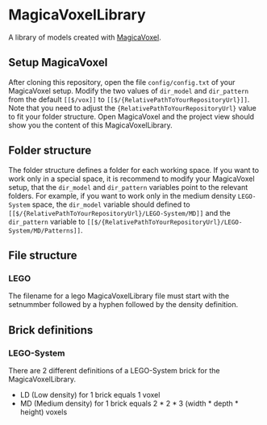 # MagicaVoxelLibrary

A library of models created with [MagicaVoxel](https://ephtracy.github.io/).

## Setup MagicaVoxel

After cloning this repository, open the file `config/config.txt` of your MagicaVoxel setup.
Modify the two values of `dir_model` and `dir_pattern` from the default `[[$/vox]]` to `[[$/{RelativePathToYourRepositoryUrl}]]`.
Note that you need to adjust the `{RelativePathToYourRepositoryUrl}` value to fit your folder structure.
Open MagicaVoxel and the project view should show you the content of this MagicaVoxelLibrary.

## Folder structure

The folder structure defines a folder for each working space.
If you want to work only in a special space, it is recommend to modify your MagicaVoxel setup, that the `dir_model` and `dir_pattern` variables point to the relevant folders.
For example, if you want to work only in the medium density `LEGO-System` space, the `dir_model` variable should defined to `[[$/{RelativePathToYourRepositoryUrl}/LEGO-System/MD]]` and the `dir_pattern` variable to `[[$/{RelativePathToYourRepositoryUrl}/LEGO-System/MD/Patterns]]`.

## File structure

### LEGO

The filename for a lego MagicaVoxelLibrary file must start with the setnummber followed by a hyphen followed by the density definition.

## Brick definitions

### LEGO-System

There are 2 different definitions of a LEGO-System brick for the MagicaVoxelLibrary.

* LD (Low density) for 1 brick equals 1 voxel
* MD (Medium density) for 1 brick equals 2 \* 2 \* 3 (width \* depth \* height) voxels
